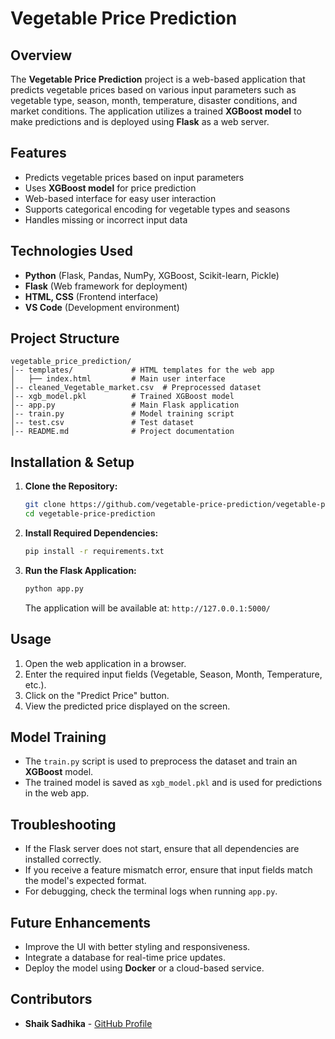 # Vegetable Price Prediction

## Overview
The **Vegetable Price Prediction** project is a web-based application that predicts vegetable prices based on various input parameters such as vegetable type, season, month, temperature, disaster conditions, and market conditions. The application utilizes a trained **XGBoost model** to make predictions and is deployed using **Flask** as a web server.

## Features
- Predicts vegetable prices based on input parameters
- Uses **XGBoost model** for price prediction
- Web-based interface for easy user interaction
- Supports categorical encoding for vegetable types and seasons
- Handles missing or incorrect input data

## Technologies Used
- **Python** (Flask, Pandas, NumPy, XGBoost, Scikit-learn, Pickle)
- **Flask** (Web framework for deployment)
- **HTML, CSS** (Frontend interface)
- **VS Code** (Development environment)

## Project Structure
```
vegetable_price_prediction/
│-- templates/             # HTML templates for the web app
│   ├── index.html         # Main user interface
│-- cleaned_Vegetable_market.csv  # Preprocessed dataset
│-- xgb_model.pkl          # Trained XGBoost model
│-- app.py                 # Main Flask application
│-- train.py               # Model training script
│-- test.csv               # Test dataset
│-- README.md              # Project documentation
```

## Installation & Setup
1. **Clone the Repository:**
   ```bash
   git clone https://github.com/vegetable-price-prediction/vegetable-price-prediction.git
   cd vegetable-price-prediction
   ```

2. **Install Required Dependencies:**
   ```bash
   pip install -r requirements.txt
   ```

3. **Run the Flask Application:**
   ```bash
   python app.py
   ```
   The application will be available at: `http://127.0.0.1:5000/`

## Usage
1. Open the web application in a browser.
2. Enter the required input fields (Vegetable, Season, Month, Temperature, etc.).
3. Click on the "Predict Price" button.
4. View the predicted price displayed on the screen.

## Model Training
- The `train.py` script is used to preprocess the dataset and train an **XGBoost** model.
- The trained model is saved as `xgb_model.pkl` and is used for predictions in the web app.

## Troubleshooting
- If the Flask server does not start, ensure that all dependencies are installed correctly.
- If you receive a feature mismatch error, ensure that input fields match the model's expected format.
- For debugging, check the terminal logs when running `app.py`.

## Future Enhancements
- Improve the UI with better styling and responsiveness.
- Integrate a database for real-time price updates.
- Deploy the model using **Docker** or a cloud-based service.

## Contributors
- **Shaik Sadhika** - [GitHub Profile](https://github.com/s14hika)



